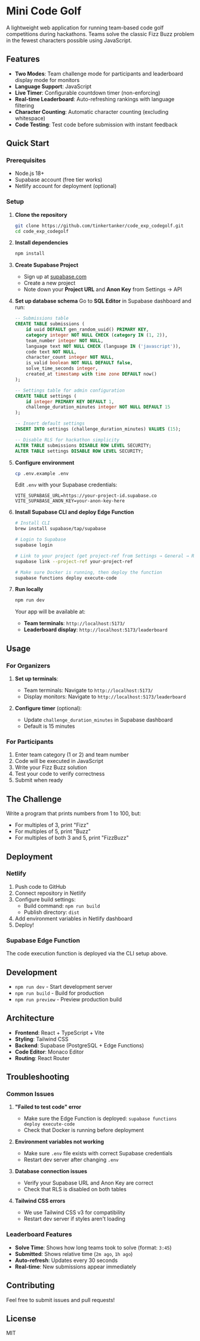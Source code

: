 # Mini Code Golf

A lightweight web application for running team-based code golf competitions during hackathons. Teams solve the classic Fizz Buzz problem in the fewest characters possible using JavaScript.

## Features

- **Two Modes**: Team challenge mode for participants and leaderboard display mode for monitors
- **Language Support**: JavaScript
- **Live Timer**: Configurable countdown timer (non-enforcing)
- **Real-time Leaderboard**: Auto-refreshing rankings with language filtering
- **Character Counting**: Automatic character counting (excluding whitespace)
- **Code Testing**: Test code before submission with instant feedback

## Quick Start

### Prerequisites

- Node.js 18+
- Supabase account (free tier works)
- Netlify account for deployment (optional)

### Setup

1. **Clone the repository**
   ```bash
   git clone https://github.com/tinkertanker/code_exp_codegolf.git
   cd code_exp_codegolf
   ```

2. **Install dependencies**
   ```bash
   npm install
   ```

3. **Create Supabase Project**
   - Sign up at [supabase.com](https://supabase.com)
   - Create a new project
   - Note down your **Project URL** and **Anon Key** from Settings → API

4. **Set up database schema**
   Go to **SQL Editor** in Supabase dashboard and run:
   ```sql
   -- Submissions table
   CREATE TABLE submissions (
       id uuid DEFAULT gen_random_uuid() PRIMARY KEY,
       category integer NOT NULL CHECK (category IN (1, 2)),
       team_number integer NOT NULL,
       language text NOT NULL CHECK (language IN ('javascript')),
       code text NOT NULL,
       character_count integer NOT NULL,
       is_valid boolean NOT NULL DEFAULT false,
       solve_time_seconds integer,
       created_at timestamp with time zone DEFAULT now()
   );

   -- Settings table for admin configuration
   CREATE TABLE settings (
       id integer PRIMARY KEY DEFAULT 1,
       challenge_duration_minutes integer NOT NULL DEFAULT 15
   );

   -- Insert default settings
   INSERT INTO settings (challenge_duration_minutes) VALUES (15);

   -- Disable RLS for hackathon simplicity
   ALTER TABLE submissions DISABLE ROW LEVEL SECURITY;
   ALTER TABLE settings DISABLE ROW LEVEL SECURITY;
   ```

5. **Configure environment**
   ```bash
   cp .env.example .env
   ```
   Edit `.env` with your Supabase credentials:
   ```
   VITE_SUPABASE_URL=https://your-project-id.supabase.co
   VITE_SUPABASE_ANON_KEY=your-anon-key-here
   ```

6. **Install Supabase CLI and deploy Edge Function**
   ```bash
   # Install CLI
   brew install supabase/tap/supabase
   
   # Login to Supabase
   supabase login
   
   # Link to your project (get project-ref from Settings → General → Reference ID)
   supabase link --project-ref your-project-ref
   
   # Make sure Docker is running, then deploy the function
   supabase functions deploy execute-code
   ```

7. **Run locally**
   ```bash
   npm run dev
   ```
   
   Your app will be available at:
   - **Team terminals**: `http://localhost:5173/`
   - **Leaderboard display**: `http://localhost:5173/leaderboard`

## Usage

### For Organizers

1. **Set up terminals**: 
   - Team terminals: Navigate to `http://localhost:5173/`
   - Display monitors: Navigate to `http://localhost:5173/leaderboard`

2. **Configure timer** (optional):
   - Update `challenge_duration_minutes` in Supabase dashboard
   - Default is 15 minutes

### For Participants

1. Enter team category (1 or 2) and team number
2. Code will be executed in JavaScript
3. Write your Fizz Buzz solution
4. Test your code to verify correctness
5. Submit when ready

## The Challenge

Write a program that prints numbers from 1 to 100, but:
- For multiples of 3, print "Fizz"
- For multiples of 5, print "Buzz"
- For multiples of both 3 and 5, print "FizzBuzz"

## Deployment

### Netlify

1. Push code to GitHub
2. Connect repository in Netlify
3. Configure build settings:
   - Build command: `npm run build`
   - Publish directory: `dist`
4. Add environment variables in Netlify dashboard
5. Deploy!

### Supabase Edge Function

The code execution function is deployed via the CLI setup above.

## Development

- `npm run dev` - Start development server
- `npm run build` - Build for production
- `npm run preview` - Preview production build

## Architecture

- **Frontend**: React + TypeScript + Vite
- **Styling**: Tailwind CSS
- **Backend**: Supabase (PostgreSQL + Edge Functions)
- **Code Editor**: Monaco Editor
- **Routing**: React Router

## Troubleshooting

### Common Issues

1. **"Failed to test code" error**
   - Make sure the Edge Function is deployed: `supabase functions deploy execute-code`
   - Check that Docker is running before deployment

2. **Environment variables not working**
   - Make sure `.env` file exists with correct Supabase credentials
   - Restart dev server after changing `.env`

3. **Database connection issues**
   - Verify your Supabase URL and Anon Key are correct
   - Check that RLS is disabled on both tables

4. **Tailwind CSS errors**
   - We use Tailwind CSS v3 for compatibility
   - Restart dev server if styles aren't loading

### Leaderboard Features

- **Solve Time**: Shows how long teams took to solve (format: `3:45`)
- **Submitted**: Shows relative time (`2m ago`, `1h ago`)
- **Auto-refresh**: Updates every 30 seconds
- **Real-time**: New submissions appear immediately

## Contributing

Feel free to submit issues and pull requests!

## License

MIT